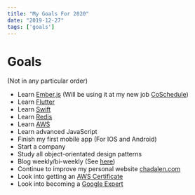 ```yaml
---
title: "My Goals For 2020"
date: "2019-12-27"
tags: ['goals']
---
```


# Goals
(Not in any particular order)
* Learn [Ember.js](https://emberjs.com/) (Will be using it at my new job [CoSchedule](https://coschedule.com/))
* Learn [Flutter](https://flutter.dev/)
* Learn [Swift](https://swift.org/)
* Learn [Redis](https://redis.io/)
* Learn [AWS](https://aws.amazon.com/)
* Learn advanced JavaScript
* Finish my first mobile app (For IOS and Android)
* Start a company
* Study all object-orientated design patterns
* Blog weekly/bi-weekly (See [here](https://chadalen.com/blog))
* Continue to improve my personal website [chadalen.com](https://chadalen.com)
* Look into getting an [AWS Certificate](https://aws.amazon.com/certification/)
* Look into becoming a [Google Expert](https://developers.google.com/community/experts)
